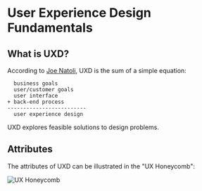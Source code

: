 # User Experience Design Fundamentals

## What is UXD?
According to [Joe Natoli](https://www.givegoodux.com/), UXD is the sum of a simple equation:

```
  business goals
  user/customer goals
  user interface
+ back-end process
-------------------------
  user experience design
```

UXD explores feasible solutions to design problems.

## Attributes
The attributes of UXD can be illustrated in the "UX Honeycomb":

![UX Honeycomb](https://vectr.com/seanmcp/g1kF7mZWvR.svg?width=404.58247697343427&height=336.5947880054467&select=b11HBPsWmU,eDiAyEho4,e1jhkaKPp1,cYIlAgm4K,hkYuD8l0S,aSSJisxuL,a6tdFyUX2,c7tq6zapw8,d66jyfwLm,b6TApWnQvb,a1cXwvESu0,bNhy02sam,c1WJrQF1vZ,l2TS4UwyLW&source=selection)
